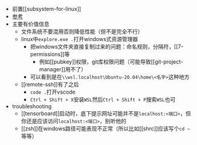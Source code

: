 - 前置[[subsystem-for-linux]]
- [参考](https://learn.microsoft.com/zh-cn/windows/wsl/setup/environment?source=recommendations)
- 主要有价值信息
  - 文件系统不要混用否则降低性能（但不是完全不行）
  - linux中`explore.exe .`打开windows式资源管理器
    - 把windows文件夹直接复制过来的问题：命名规则，分隔符，[[7-permissions]]等
      - 例如[[pubkey]]权限，git库权限问题（可能导致[[git-project-manager]]用不了）
    - 可以看到是在`\\wsl.localhost\Ubuntu-20.04\home\<名字>`这种地方
  - [[remote-ssh]]有了之后
    - `code .`打开vscode
    - `Ctrl + Shift + X`安装`WSL`然后`Ctrl + Shift + P`搜索`WSL`也可
- troubleshooting
  - [[tensorboard]]启动时，底下提示网址可能并不是`localhost:<端口>`，但你还是应该访问`localhost:<端口>`，别听他的
  - [[zsh]]在windows路径可能表现不正常（所以比如[[shrc]]应该写个`cd ~`等等）
